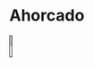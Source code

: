 # Ahorcado

<a href="">
  <img src="https://github.com/juan9889/Ahorcado/actions/workflows/build.yml/badge.svg" width="10%">
</a>
